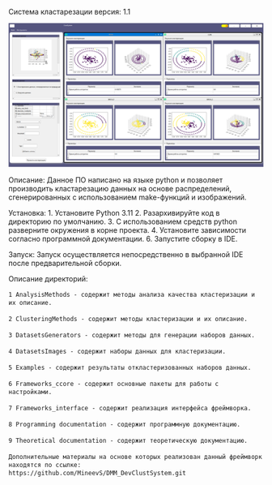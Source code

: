 Система кластарезации 
версия: 1.1

![Screenshot App.](./ImageApp.png)

Описание: 
	Данное ПО написано на языке python и позволяет производить кластарезацию данных на основе распределений, сгенерированных с использованием 
	make-функций и изображений.
	
Установка:
	1. Установите Python 3.11
	2. Разархивируйте код в директорию по умолчанию.
	3. С использованием средств python разверните окружения в корне проекта.
	4. Установите зависимости согласно программной документации.
	6. Запустите сборку в IDE.

Запуск:
	Запуск осуществляется непосредственно в выбранной IDE после предварительной сборки.

Описание директорий:

	1 AnalysisMethods - содержит методы анализа качества кластеризации и их описание.

	2 ClusteringMethods - содержит методы кластеризации и их описание.

	3 DatasetsGenerators - содержит методы для генерации наборов данных.

	4 DatasetsImages - содержит наборы данных для кластеризации.

	5 Examples - содержит результаты откластеризованных наборов данных.

	6 Frameworks_ccore - содержит основные пакеты для работы с настройками.

	7 Frameworks_interface - содержит реализация интерфейса фреймворка.

	8 Programming documentation - содержит программную документацию.

	9 Theoretical documentation - содержит теоретическую документацию.
	
	Дополнительные материалы на основе которых реализован данный фреймворк находятся по ссылке: 		
	https://github.com/MineevS/DMM_DevClustSystem.git

